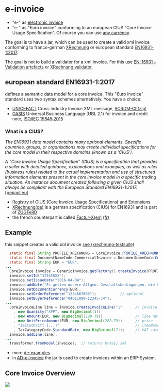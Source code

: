 # e-invoice

- "e-" as [electronic invoice](https://en.wikipedia.org/wiki/Electronic_invoicing)
- "e-" as "€uro invoice" conforming to an european CIUS “Core Invoice Usage Specification”. Of course you can use [any currency](src/test/resources/ubl-tc434-example2.xml).

The goal is to have a jar, which can be used to create a valid xml invoice conforming to franco-german [XRechnung](https://de.wikipedia.org/wiki/XRechnung) or european standard [EN16931-1:2017](https://standards.cen.eu/dyn/www/f?p=204:110:0::::FSP_LANG_ID,FSP_PROJECT:25,60602&cs=17E89F8487E3C0558D35491BC876B7E8C).

The goal is not to build a validator for a xml invoice. For this use [EN-16931 - Validation artefacts](https://github.com/CenPC434/validation) or [XRechnung validator](https://github.com/itplr-kosit/validator).

## european standard EN16931-1:2017
defines a semantic data model for a core invoice. This "€uro invoice" standard uses two syntax schemes alternatively. You have a choice:

- [UN/CEFACT](https://www.unece.org/cefact.html) Cross Industry Invoice XML message, [SCRDM-CII(zip)](https://www.unece.org/fileadmin/DAM/cefact/xml_schemas/D16B_SCRDM__Subset__CII.zip)
- [OASIS](https://en.wikipedia.org/wiki/OASIS_(organization)) Universal Business Language (UBL 2.1) for invoice and credit note, [ISO/IEC 19845:2015](https://en.wikipedia.org/wiki/Universal_Business_Language#UBL_2.1_(ISO/IEC_19845:2015)_and_UBL_2.2)

### What is a CIUS?
_The EN16931 data model contains many optional elements. Specific countries, groups, or organisations may create individual specifications for the core model in their respective domains (known as a ‘CIUS’)._

_A “Core Invoice Usage Specification” (CIUS) is a specification that provides a seller with detailed guidance, explanations and examples, as well as rules (business rules) related to the actual implementation and use of structured information elements present in the core invoice model in a specific trading situation. An instance document created following a given CIUS shall always be compliant with the European Standard EN16931-1:2017._ [[peppol.eu]](https://peppol.eu/core-invoice-usage-specification-cius-use-peppol/)

- [Registry of CIUS (Core Invoice Usage Specifications) and Extensions](https://ec.europa.eu/cefdigital/wiki/display/EINVCOMMUNITY/Community-driven+Registry+of+CIUS+(Core+Invoice+Usage+Specifications)+and+Extensions)
- [XRechnung(de)](http://www.xoev.de/de/xrechnung) is a german specification (CIUS) for EN16931 and is part of [ZUGFeRD](https://de.wikipedia.org/wiki/ZUGFeRD)
- the french counterpart is called [Factur-X(en)](http://fnfe-mpe.org/factur-x/factur-x_en/) [(fr)](http://fnfe-mpe.org/factur-x/)

## Example 
this snippet creates a valid ubl invoice [see (xrechnung-testsuite)](https://github.com/itplr-kosit/xrechnung-testsuite/blob/master/src/test/business-cases/standard/01.01a-INVOICE_ubl.xml)

```java
  static final String PROFILE_XRECHNUNG = CoreInvoice.PROFILE_XRECHNUNG;
  static final DocumentNameCode CommercialInvoice = DocumentNameCode.CommercialInvoice;
  static final String EUR = "EUR"; 
...
  CoreInvoice invoice = GenericInvoice.getFactory().createInvoice(PROFILE_XRECHNUNG, CommercialInvoice);
  invoice.setId("123456XX");
  invoice.setIssueDate("2016-04-04");
  invoice.addNote("Es gelten unsere Allgem. Geschäftsbedingungen, die Sie unter […] finden."); // optional
  invoice.setDocumentCurrency(EUR);
  invoice.setOrderReference("1234567890");           // optional
  invoice.setBuyerReference("04011000-12345-34");
...
  CoreInvoiceLine line = invoice.createInvoiceLine("1"      // invoice line number
    , new Quantity("XPP", new BigDecimal(1))
    , new Amount(EUR, new BigDecimal(288.79))               // line net amount
    , new UnitPriceAmount(EUR, new BigDecimal(288.79))      // price
    , "Zeitschrift [...]"                                   // itemName
    , TaxCategoryCode.StandardRate, new BigDecimal(7));     // VAT category code, rate 7%
  invoice.addLine(line);
...
  transformer.fromModel(invoice);  // returns byte[] xml
```
- more [de-examples](src/main/resources/doc-de/Beispiele.md)
- in [AD-e-invoice](https://github.com/adempiere/adempiere/pull/3257) the jar is used to create invoices within an ERP-System.

## Core Invoice Overview

![](src/main/resources/image/CoreInvoice.PNG)
